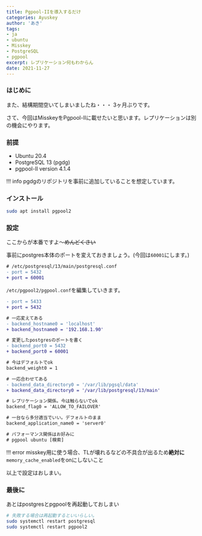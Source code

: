 ```yaml
---
title: Pgpool-IIを導入するだけ
categories: Ayuskey
author: 'あき'
tags:
- ja
- ubuntu
- Misskey
- PostgreSQL
- pgpool
excerpt: レプリケーション何もわからん
date: 2021-11-27
---
```


### はじめに

また、結構期間空いてしまいましたね・・・
3ヶ月ぶりです。

さて、今回はMisskeyをPgpool-IIに載せたいと思います。レプリケーションは別の機会にやります。

### 前提

- Ubuntu 20.4
- PostgreSQL 13 (pgdg)
- pgpool-II version 4.1.4

!!! info
    pgdgのリポジトリを事前に追加していることを想定しています。


### インストール

```bash
sudo apt install pgpool2
```

### 設定

ここからが本番ですよ〜~~めんどくさい~~

事前にpostgres本体のポートを変えておきましょう。(今回は`60001`にします。)

```diff
# /etc/postgresql/13/main/postgresql.conf
- port = 5432
+ port = 60001
```

`/etc/pgpool2/pgpool.conf`を編集していきます。

```diff
- port = 5433
+ port = 5432

# 一応変えてある
- backend_hostname0 = 'localhost'
+ backend_hostname0 = '192.168.1.90'

# 変更したpostgresのポートを書く
- backend_port0 = 5432
+ backend_port0 = 60001

# 今はデフォルトでok
backend_weight0 = 1

# 一応合わせてある
- backend_data_directory0 = '/var/lib/pgsql/data'
+ backend_data_directory0 = '/var/lib/postgresql/13/main'

# レプリケーション関係。今は触らないでok
backend_flag0 = 'ALLOW_TO_FAILOVER'

# 一台なら多分適当でいい。デフォルトのまま
backend_application_name0 = 'server0'

# パフォーマンス関係はお好みに
# pgpool ubuntu [検索]
```

!!! error
    misskey用に使う場合、TLが壊れるなどの不具合が出るため**絶対に**`memory_cache_enabled`をonにしないこと

以上で設定はおしまい。

### 最後に

あとはpostgresとpgpoolを再起動しておしまい

```bash
# 失敗する場合は再起動するといいらしい。
sudo systemctl restart postgresql
sudo systemctl restart pgpool2
```